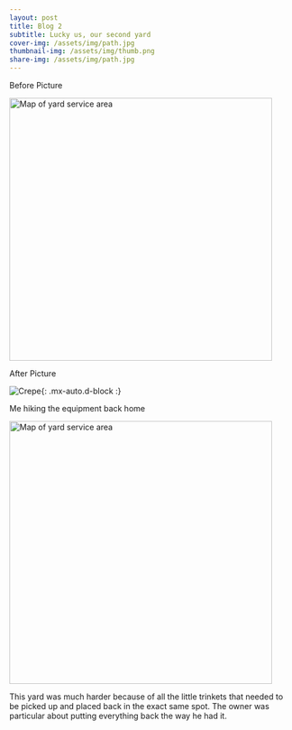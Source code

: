 ```yaml
---
layout: post
title: Blog 2
subtitle: Lucky us, our second yard
cover-img: /assets/img/path.jpg
thumbnail-img: /assets/img/thumb.png
share-img: /assets/img/path.jpg
---
```

Before Picture

<img width="466" alt="Map of yard service area" src="https://user-images.githubusercontent.com/129482309/229258171-7eaee343-9f9b-45bc-b832-349b2b43a781.png">

After Picture

![Crepe](https://s3-media3.fl.yelpcdn.com/bphoto/cQ1Yoa75m2yUFFbY2xwuqw/348s.jpg){: .mx-auto.d-block :}

Me hiking the equipment back home

<img width="466" alt="Map of yard service area" src="https://user-images.githubusercontent.com/129482309/229258215-a7fc2a60-b947-4667-aee7-817f0c835f7f.png">

This yard was much harder because of all the little trinkets that needed to be picked up and placed back in the exact same spot. The owner was particular about putting everything back the way he had it. 
